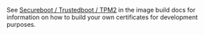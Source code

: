 See [Secureboot / Trustedboot / TPM2](../docs/01_developers/build_image.md) in the image build docs for information on how to build your own certificates for development purposes.
